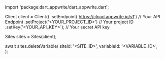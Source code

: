 import 'package:dart_appwrite/dart_appwrite.dart';

Client client = Client()
    .setEndpoint('https://cloud.appwrite.io/v1') // Your API Endpoint
    .setProject('<YOUR_PROJECT_ID>') // Your project ID
    .setKey('<YOUR_API_KEY>'); // Your secret API key

Sites sites = Sites(client);

await sites.deleteVariable(
    siteId: '<SITE_ID>',
    variableId: '<VARIABLE_ID>',
);
